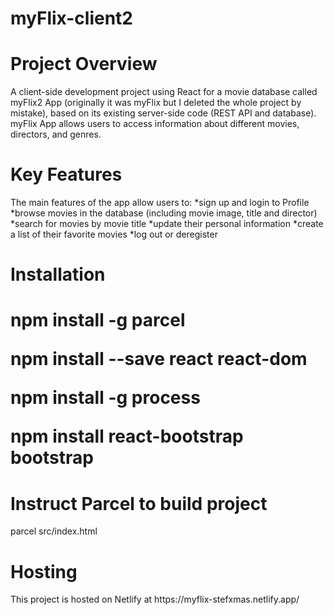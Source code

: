 # myFlix-client2
 
<h1> Project Overview </h1>
<p>
A client-side development project using React for a movie database called myFlix2 App (originally it was myFlix but I deleted the whole project by mistake), based on its existing server-side code (REST API and database). myFlix App allows users to access information about different movies, directors, and genres.
</p>

<h1>Key Features</h1>
<p>
The main features of the app allow users to:
*sign up and login to Profile
*browse movies in the database (including movie image, title and director)
*search for movies by movie title
*update their personal information
*create a list of their favorite movies
*log out or deregister
</p>

<h1>Installation<h1>
npm install -g parcel

npm install --save react react-dom

npm install -g process

npm install react-bootstrap bootstrap<p>
</p>

<h1>Instruct Parcel to build project</h1>
<p>
parcel src/index.html
</p>

<h1>Hosting</h1>
<p>
This project is hosted on Netlify at https://myflix-stefxmas.netlify.app/
</p>